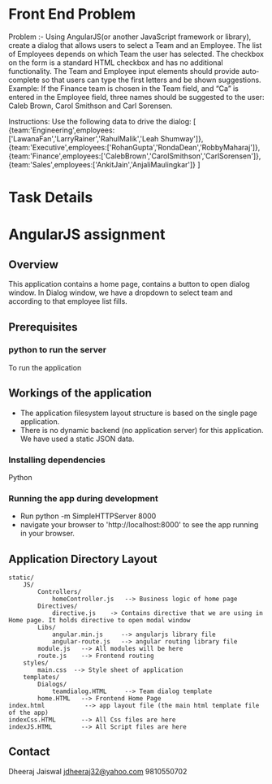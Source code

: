 Front End Problem
==================================================

Problem :- Using A​ngularJS​(or another JavaScript framework or library), create a dialog that allows users to select a Team and an Employee. 
The list of Employees depends on which Team the user has selected.
The checkbox on the form is a standard HTML checkbox and has no additional functionality.
The Team and Employee input elements should provide auto­complete so that users can type the first letters and be shown suggestions. 
	Example: If the Finance team is chosen in the Team field, and “Ca” is entered in the Employee field, three names should be suggested to the user: Caleb Brown, Carol Smithson and Carl Sorensen.

Instructions: Use the following data to drive the dialog:
	[
		{team:'Engineering',employees:['LawanaFan','LarryRainer','RahulMalik','Leah
		Shumway']}, {team:'Executive',employees:['RohanGupta','RondaDean','RobbyMaharaj']}, {team:'Finance',employees:['CalebBrown','CarolSmithson','CarlSorensen']}, {team:'Sales',employees:['AnkitJain','AnjaliMaulingkar']}
	]


Task Details
==================================================
# AngularJS assignment

## Overview

This application contains a home page, contains a button to open dialog window. In Dialog window, we have a dropdown to select team and according to that employee list fills.

## Prerequisites

### python to run the server
To run the application

## Workings of the application

- The application filesystem layout structure is based on the single page application.
- There is no dynamic backend (no application server) for this application. We have used a static JSON data.

### Installing dependencies
Python

### Running the app during development

- Run python -m SimpleHTTPServer 8000
- navigate your browser to 'http://localhost:8000' to see the app running in your browser.

## Application Directory Layout

	static/	
		JS/ 	
			Controllers/	
				homeController.js 	--> Business logic of home page	
			Directives/	
				directive.js 	-> Contains directive that we are using in Home page. It holds directive to open modal window
			Libs/	
				angular.min.js     --> angularjs library file
				angular-route.js   --> angular routing library file
			module.js 	--> All modules will be here
			route.js 	--> Frontend routing
		styles/             
			main.css  --> Style sheet of application
		templates/	
			Dialogs/	
				teamdialog.HTML 	--> Team dialog template
			home.HTML 	--> Frontend Home Page
	index.html           --> app layout file (the main html template file of the app)
	indexCss.HTML 		--> All Css files are here
	indexJS.HTML 		--> All Script files are here
      

## Contact
Dheeraj Jaiswal
jdheeraj32@yahoo.com
9810550702

